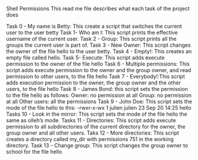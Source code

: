 Shell Permissions
This read me file describes what each task of the project does

Task 0 - My name is Betty: This create a script that switches the current user to the user betty
Task 1- Who am I: This script prints the effective username of the current user.
Task 2 - Group: This script prints all the groups the current user is part of.
Task 3 - New Owner: This script changes the owner of the file hello to the user betty.
Task 4 - Empty!: This creates an empty file called hello.
Task 5- Execute: This script adds execute permission to the owner of the file hello
Task 6 - Multiple permissions: This script adds execute permission to the owner and the group owner, and read permission to other users, to the file hello
Task 7 - Everybody!:This script adds execution permission to the owner, the group owner and the other users, to the file hello
Task 8 - James Bond: this script sets the permission to the file hello as follows:
Owner: no permission at all
Group: no permission at all
Other users: all the permissions
Task 9 - John Doe: This script sets the mode of the file hello to this:
-rwxr-x-wx 1 julien julien 23 Sep 20 14:25 hello
Tasks 10 - Look in the mirror: This script sets the mode of the file hello the same as olleh’s mode.
Tasks 11 - Directories: This script adds execute permission to all subdirectories of the current directory for the owner, the group owner and all other users.
Taks 12 - More directories: This script creates a directory called my_dir with permissions 751 in the working directory.
Task 13 - Change group: This script changes the group owner to school for the file hello

